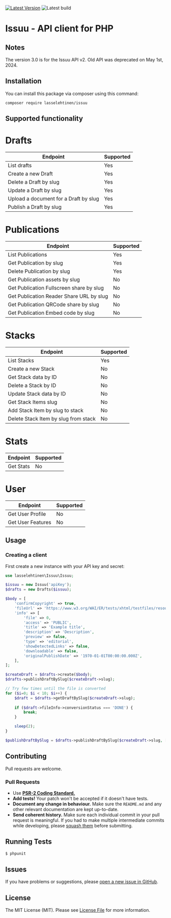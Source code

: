 [![Latest Version](https://img.shields.io/packagist/v/lasselehtinen/issuu.svg)](https://github.com/lasselehtinen/issuu/releases)
![Latest build](https://github.com/lasselehtinen/issuu/actions/workflows/run-tests.yml/badge.svg)

# Issuu - API client for PHP

## Notes

The version 3.0 is for the Issuu API v2. Old API was deprecated on May 1st, 2024.

## Installation
You can install this package via composer using this command:
```shell
composer require lasselehtinen/issuu
```
## Supported functionality
# Drafts
| Endpoint                               | Supported |
|----------------------------------------|-----------|
| List drafts                            | Yes       |
| Create a new Draft                     | Yes       |
| Delete a Draft by slug                 | Yes       |
| Update a Draft by slug                 | Yes       |
| Upload a document for a Draft by slug  | Yes       |
| Publish a Draft by slug                | Yes       |

# Publications
| Endpoint                                 | Supported |
|------------------------------------------|-----------|
| List Publications                        | Yes       |
| Get Publication by slug                  | Yes       |
| Delete Publication by slug               | Yes       |
| Get Publication assets by slug           | No        |
| Get Publication Fullscreen share by slug | No        |
| Get Publication Reader Share URL by slug | No        |
| Get Publication QRCode share by slug     | No        |
| Get Publication Embed code by slug       | No        |

# Stacks
| Endpoint                              | Supported |
|---------------------------------------|-----------|
| List Stacks                           | Yes       |
| Create a new Stack                    | No        |
| Get Stack data by ID                  | No        |
| Delete a Stack by ID                  | No        |
| Update Stack data by ID               | No        |
| Get Stack Items slug                  | No        |
| Add Stack Item by slug to stack       | No        |
| Delete Stack Item by slug from stack  | No        |

# Stats
| Endpoint                              | Supported |
|---------------------------------------|-----------|
| Get Stats                             | No        |

# User
| Endpoint                              | Supported |
|---------------------------------------|-----------|
| Get User Profile                      | No        |
| Get User Features                     | No        |

## Usage
### Creating a client
First create a new instance with your API key and secret:
```php
use lasselehtinen\Issuu\Issuu;

$issuu = new Issuu('apiKey');
$drafts = new Drafts($issuu);

$body = [
    'confirmCopyright' => true,
    'fileUrl' => 'https://www.w3.org/WAI/ER/tests/xhtml/testfiles/resources/pdf/dummy.pdf',
    'info' => [
        'file' => 0,
        'access' => 'PUBLIC',
        'title' => 'Example title',
        'description' => 'Description',
        'preview' => false,
        'type' => 'editorial',
        'showDetectedLinks' => false,
        'downloadable' => false,
        'originalPublishDate' => '1970-01-01T00:00:00.000Z',
    ],
];

$createDraft = $drafts->create($body);
$drafts->publishDraftBySlug($createDraft->slug);

// Try few times until the file is converted
for ($i=0; $i < 10; $i++) {
    $draft = $drafts->getDraftBySlug($createDraft->slug);
    
    if ($draft->fileInfo->conversionStatus === 'DONE') {
        break;
    }

    sleep(2);
}

$publishDraftBySlug = $drafts->publishDraftBySlug($createDraft->slug, ['desiredName' => 'foobar']);

```

## Contributing

Pull requests are welcome. 
### Pull Requests

- Use **[PSR-2 Coding Standard.](https://github.com/php-fig/fig-standards/blob/master/accepted/PSR-2-coding-style-guide.md)** 
- **Add tests!** Your patch won't be accepted if it doesn't have tests.
- **Document any change in behaviour.** Make sure the `README.md` and any other relevant documentation are kept up-to-date.
- **Send coherent history.** Make sure each individual commit in your pull request is meaningful. If you had to make multiple intermediate commits while developing, please [squash them](http://www.git-scm.com/book/en/v2/Git-Tools-Rewriting-History#Changing-Multiple-Commit-Messages) before submitting.

## Running Tests

```bash
$ phpunit
```

## Issues

If you have problems or suggestions, please [open a new issue in GitHub](https://github.com/lasselehtinen/issuu/issues). 

## License

The MIT License (MIT). Please see [License File](LICENSE.md) for more information.
